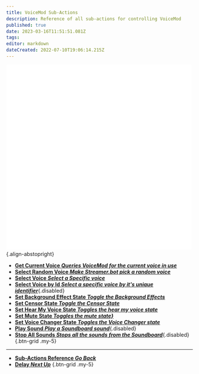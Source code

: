 ```yaml
---
title: VoiceMod Sub-Actions
description: Reference of all sub-actions for controlling VoiceMod
published: true
date: 2023-03-16T11:51:51.081Z
tags: 
editor: markdown
dateCreated: 2022-07-10T19:06:14.215Z
---
```


![voicemod.png](/logos/voicemod.png){.align-abstopright}

* [<i class="mdi mdi-microphone text--voicemod"></i>**Get Current Voice *Queries VoiceMod for the current voice in use***](/Sub-Actions/VoiceMod/Get-Current-Voice)
* [<i class="mdi mdi-animation-outline text--voicemod"></i>**Select Random Voice *Make Streamer.bot pick a random voice***](/Sub-Actions/VoiceMod/Select-Random-Voice)
* [<i class="mdi mdi-microphone text--voicemod"></i>**Select Voice *Select a Specific voice***](/Sub-Actions/VoiceMod/Select-Voice)
* [<i class="mdi mdi-microphone text--voicemod"></i>**Select Voice by Id *Select a specific voice by it's unique identifier***](/Sub-Actions/VoiceMod/Select-Voice-by-ID){.disabled}
* [<i class="mdi mdi-wall text--voicemod"></i>**Set Background Effect State *Toggle the Background Effects***](/Sub-Actions/VoiceMod/Set-Background-Effect-State)
* [<i class="mdi mdi-microphone-off text--voicemod"></i>**Set Censor State *Toggle the Censor State***](/Sub-Actions/VoiceMod/Set-Censor-State)
* [<i class="mdi mdi-headphones text--voicemod"></i>**Set Hear My Voice State *Toggles the hear my voice state***](/Sub-Actions/VoiceMod/Set-Hear-My-Voice-State)
* [<i class="mdi mdi-volume-mute text--voicemod"></i>**Set Mute State *Toggles the mute state}***](/Sub-Actions/VoiceMod/Set-Mute-State)
* [<i class="mdi mdi-robot text--voicemod"></i>**Set Voice Changer State *Toggles the Voice Changer state***](/Sub-Actions/VoiceMod/Set-Voice-Changer-State)
* [<i class="mdi mdi-volume-high text--voicemod"></i>**Play Sound *Play a Soundboard sound***](/Sub-Actions/VoiceMod/Play-Sound){.disabled}
* [<i class="mdi mdi-volume-off text--voicemod"></i>**Stop All Sounds *Stops all the sounds from the Soundboard***](/Sub-Actions/VoiceMod/Stop-All-Sounds){.disabled}
{.btn-grid .my-5}

---
 
- [<i class="mdi mdi-chevron-left"></i>**Sub-Actions Reference *Go Back***](/Sub-Actions)
- [<i class="mdi mdi-timelapse primary--text"></i> **Delay *Next Up***](/Sub-Actions/Delay)
{.btn-grid .my-5}